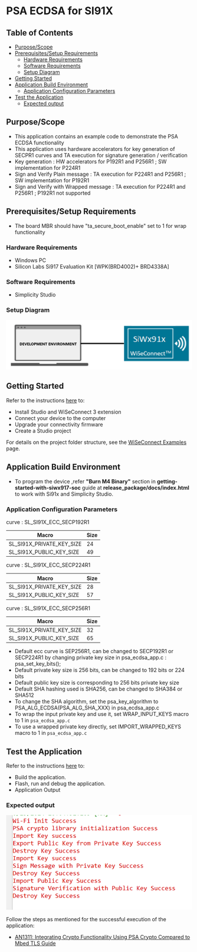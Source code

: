 # PSA ECDSA for SI91X

## Table of Contents

- [Purpose/Scope](#purposescope)
- [Prerequisites/Setup Requirements](#prerequisitessetup-requirements)
  - [Hardware Requirements](#hardware-requirements)
  - [Software Requirements](#software-requirements)
  - [Setup Diagram](#setup-diagram)
- [Getting Started](#getting-started)
- [Application Build Environment](#application-build-environment)
  - [Application Configuration Parameters](#application-configuration-parameters)
- [Test the Application](#test-the-application)
  - [Expected output](#expected-output)

## Purpose/Scope

- This application contains an example code to demonstrate the PSA ECDSA functionality
- This application uses hardware accelerators for key generation of SECPR1 curves and TA execution for signature generation / verification
- Key generation : HW accelerators for P192R1 and P256R1 ; SW implementation for P224R1
- Sign and Verify Plain message : TA execution for P224R1 and P256R1 ; SW implementation for P192R1
- Sign and Verify with Wrapped message : TA execution for P224R1 and P256R1 ; P192R1 not supported

## Prerequisites/Setup Requirements

- The board MBR should have "ta_secure_boot_enable" set to 1 for wrap functionality

### Hardware Requirements

  - Windows PC
  - Silicon Labs Si917 Evaluation Kit [WPK(BRD4002)+ BRD4338A]

### Software Requirements

- Simplicity Studio

### Setup Diagram

  ![Figure: Introduction](resources/readme/image508a.png)

## Getting Started

Refer to the instructions [here](https://docs.silabs.com/wiseconnect/latest/wiseconnect-developers-guide-developing-for-silabs-hosts/) to:

- Install Studio and WiSeConnect 3 extension
- Connect your device to the computer
- Upgrade your connectivity firmware
- Create a Studio project

For details on the project folder structure, see the [WiSeConnect Examples](https://docs.silabs.com/wiseconnect/latest/wiseconnect-examples/#example-folder-structure) page.

## Application Build Environment

- To program the device ,refer **"Burn M4 Binary"** section in **getting-started-with-siwx917-soc** guide at **release_package/docs/index.html** to work with Si91x and Simplicity Studio.

### Application Configuration Parameters

curve : SL_SI91X_ECC_SECP192R1

| Macro | Size |
|---------------| ------------------|
| SL_SI91X_PRIVATE_KEY_SIZE | 24 |
| SL_SI91X_PUBLIC_KEY_SIZE | 49 |

curve : SL_SI91X_ECC_SECP224R1

| Macro | Size |
|---------------| ------------------|
| SL_SI91X_PRIVATE_KEY_SIZE | 28 |
| SL_SI91X_PUBLIC_KEY_SIZE | 57 |

curve : SL_SI91X_ECC_SECP256R1

| Macro | Size |
|---------------| ------------------|
| SL_SI91X_PRIVATE_KEY_SIZE | 32 |
| SL_SI91X_PUBLIC_KEY_SIZE | 65 |

- Default ecc curve is SEP256R1, can be changed to SECP192R1 or SECP224R1 by changing private key size in psa_ecdsa_app.c : psa_set_key_bits();
- Default private key size is 256 bits, can be changed to 192 bits or 224 bits
- Default public key size is corresponding to 256 bits private key size
- Default SHA hashing used is SHA256, can be changed to SHA384 or SHA512
- To change the SHA algorithm, set the psa_key_algorithm to PSA_ALG_ECDSA(PSA_ALG_SHA_XXX) in psa_ecdsa_app.c
- To wrap the input private key and use it, set WRAP_INPUT_KEYS macro to 1 in `psa_ecdsa_app.c`
- To use a wrapped private key directly, set IMPORT_WRAPPED_KEYS macro to 1 in `psa_ecdsa_app.c`

## Test the Application

Refer to the instructions [here](https://docs.silabs.com/wiseconnect/latest/wiseconnect-developers-guide-developing-for-silabs-hosts/) to:

- Build the application.
- Flash, run and debug the application.
- Application Output

### Expected output

  ![output](resources/readme/output.png)

Follow the steps as mentioned for the successful execution of the application:

* [AN1311: Integrating Crypto Functionality Using PSA Crypto Compared to Mbed TLS Guide](https://www.silabs.com/documents/public/application-notes/an1311-mbedtls-psa-crypto-porting-guide.pdf)
